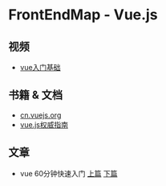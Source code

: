 # FrontEndMap - Vue.js

## 视频

- [vue入门基础](http://www.imooc.com/learn/694)

## 书籍 & 文档

- [cn.vuejs.org](http://cn.vuejs.org/)
- [vue.js权威指南](http://item.jd.com/12028224.html)

## 文章

- vue 60分钟快速入门 [上篇](http://www.cnblogs.com/keepfool/p/5625583.html) [下篇](http://www.cnblogs.com/keepfool/p/5637834.html)